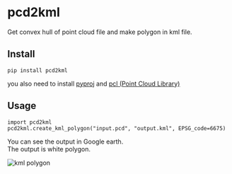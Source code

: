 # pcd2kml  

Get convex hull of point cloud file and make polygon in kml file.


## Install  

`pip install pcd2kml`

you also need to install [pyproj](https://github.com/jswhit/pyproj) and [pcl (Point Cloud Library)](http://www.pointclouds.org/downloads/)

## Usage  


```
import pcd2kml
pcd2kml.create_kml_polygon("input.pcd", "output.kml", EPSG_code=6675)
```

You can see the output in Google earth.  
The output is white polygon.

![kml polygon](https://user-images.githubusercontent.com/23014935/51017159-5bce7900-15b6-11e9-93c9-60b7dd2f3dbe.png)